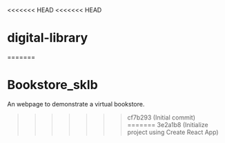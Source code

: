 <<<<<<< HEAD
<<<<<<< HEAD
# digital-library
=======
# Bookstore_sklb
An webpage to demonstrate a virtual bookstore.
>>>>>>> cf7b293 (Initial commit)
=======
>>>>>>> 3e2a1b8 (Initialize project using Create React App)
